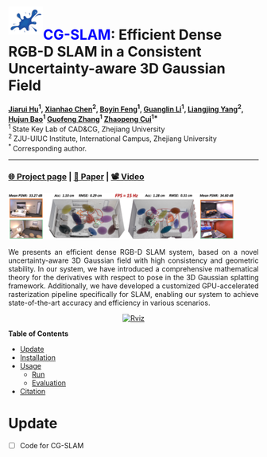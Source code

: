 # <sup><img src="./assets/Logo.png" alt="Logo" width="70px"></sup><font color="blue">CG-SLAM</font>: Efficient Dense RGB-D SLAM in a Consistent Uncertainty-aware 3D Gaussian Field

**[Jiarui Hu]()<sup>1</sup>, [Xianhao Chen]()<sup>2</sup>,
[Boyin Feng]()<sup>1</sup>,
[Guanglin Li]()<sup>1</sup>,
[Liangjing Yang]()<sup>2</sup>,
[Hujun Bao]()<sup>1</sup>
[Guofeng Zhang]()<sup>1</sup>
[Zhaopeng Cui]()<sup>1\*</sup>**<br>
<sup>1 </sup>State Key Lab of CAD\&CG, Zhejiang University<br>
<sup>2 </sup>ZJU-UIUC Institute, International Campus, Zhejiang University<br>
<sup>* </sup>Corresponding author.<br>

-----

### [🌐 Project page](https://zju3dv.github.io/cg-slam) | [📝 Paper]() | [📽️ Video]()

<p align="left">
  <a href="">
    <img src="https://raw.githubusercontent.com/hjr37/open_access_assets/main/cg-slam/images/teaser.jpg" alt="CG-SLAM teaser" width="90%">
  </a>
</p>

<p style="text-align: justify;">We presents an efficient dense RGB-D SLAM system, based on a novel uncertainty-aware 3D Gaussian field with high consistency and geometric stability. In our system, we have introduced a comprehensive mathematical theory for the derivatives with respect to pose in the 3D Gaussian splatting framework. Additionally, we have developed a customized GPU-accelerated rasterization pipeline specifically for SLAM, enabling our system to achieve state-of-the-art accuracy and efficiency in various scenarios.</p>

<p align="center">
  <a href="">
    <img src="./assets/rviz.gif" alt="Rviz" width="100%">
  </a>
</p>

**Table of Contents**

- [Update](#Update)
- [Installation](#installation)
- [Usage](#usage)
    - [Run](#downloading-example-datasets)
    - [Evaluation](#training-a-feature-field)
- [Citation](#citation)


# Update

- [ ] Code for CG-SLAM
